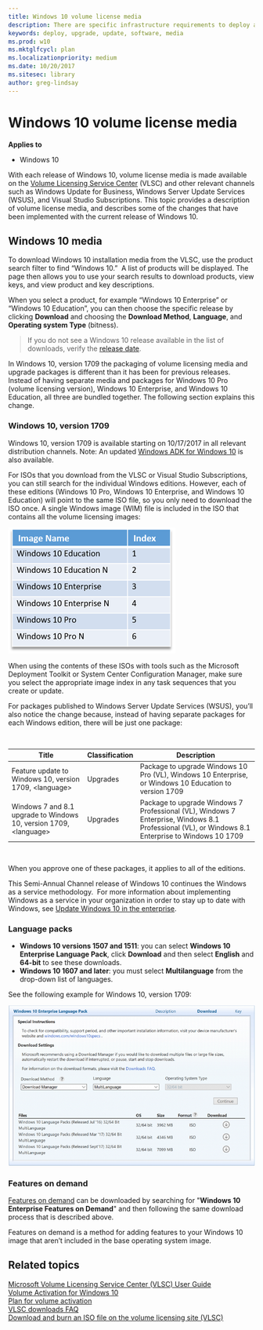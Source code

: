 ```yaml
---
title: Windows 10 volume license media
description: There are specific infrastructure requirements to deploy and manage Windows 10 that should be in place prior to significant Windows 10 deployments within your organization.
keywords: deploy, upgrade, update, software, media
ms.prod: w10
ms.mktglfcycl: plan
ms.localizationpriority: medium
ms.date: 10/20/2017
ms.sitesec: library
author: greg-lindsay
---
```


# Windows 10 volume license media


**Applies to**

-   Windows 10

With each release of Windows 10, volume license media is made available on the [Volume Licensing Service Center](https://www.microsoft.com/vlsc) (VLSC) and other relevant channels such as Windows Update for Business, Windows Server Update Services (WSUS), and Visual Studio Subscriptions. This topic provides a description of volume license media, and describes some of the changes that have been implemented with the current release of Windows 10.

## Windows 10 media

To download Windows 10 installation media from the VLSC, use the product search filter to find “Windows 10.”  A list of products will be displayed. The page then allows you to use your search results to download products, view keys, and view product and key descriptions.

When you select a product, for example “Windows 10 Enterprise” or “Windows 10 Education”, you can then choose the specific release by clicking **Download** and choosing the **Download Method**, **Language**, and **Operating system Type** (bitness).

>If you do not see a Windows 10 release available in the list of downloads, verify the [release date](https://technet.microsoft.com/en-us/windows/release-info.aspx).

In Windows 10, version 1709 the packaging of volume licensing media and upgrade packages is different than it has been for previous releases. Instead of having separate media and packages for Windows 10 Pro (volume licensing version), Windows 10 Enterprise, and Windows 10 Education, all three are bundled together. The following section explains this change.

### Windows 10, version 1709

Windows 10, version 1709 is available starting on 10/17/2017 in all relevant distribution channels. Note: An updated [Windows ADK for Windows 10](https://developer.microsoft.com/en-us/windows/hardware/windows-assessment-deployment-kit) is also available.

For ISOs that you download from the VLSC or Visual Studio Subscriptions, you can still search for the individual Windows editions. However, each of these editions (Windows 10 Pro, Windows 10 Enterprise, and Windows 10 Education) will point to the same ISO file, so you only need to download the ISO once. A single Windows image (WIM) file is included in the ISO that contains all the volume licensing images:

![Images](images\table01.png)

When using the contents of these ISOs with tools such as the Microsoft Deployment Toolkit or System Center Configuration Manager, make sure you select the appropriate image index in any task sequences that you create or update.

For packages published to Windows Server Update Services (WSUS), you’ll also notice the change because, instead of having separate packages for each Windows edition, there will be just one package:

<br>

| Title | Classification | Description |
| --- | --- | --- |
| Feature update to Windows 10, version 1709, \<language\> | Upgrades | Package to upgrade Windows 10 Pro (VL), Windows 10 Enterprise, or Windows 10 Education to version 1709 |
| Windows 7 and 8.1 upgrade to Windows 10, version 1709, \<language\> | Upgrades | Package to upgrade Windows 7 Professional (VL), Windows 7 Enterprise, Windows 8.1 Professional (VL), or Windows 8.1 Enterprise to Windows 10 1709 |

<br>

When you approve one of these packages, it applies to all of the editions.

This Semi-Annual Channel release of Windows 10 continues the Windows as a service methodology.  For more information about implementing Windows as a service in your organization in order to stay up to date with Windows, see [Update Windows 10 in the enterprise](https://aka.ms/waas).


### Language packs

- **Windows 10 versions 1507 and 1511**: you can select **Windows 10 Enterprise Language Pack**, click **Download** and then select **English** and **64-bit** to see these downloads. 
- **Windows 10 1607 and later**: you must select **Multilanguage** from the drop-down list of languages.

See the following example for Windows 10, version 1709:

![Windows 10, version 1709 lang pack](images\lang-pack-1709.png)

### Features on demand

[Features on demand](https://blogs.technet.microsoft.com/mniehaus/2015/08/31/adding-features-including-net-3-5-to-windows-10/) can be downloaded by searching for "**Windows 10 Enterprise Features on Demand**" and then following the same download process that is described above.

Features on demand is a method for adding features to your Windows 10 image that aren’t included in the base operating system image.


## Related topics

[Microsoft Volume Licensing Service Center (VLSC) User Guide](https://www.microsoft.com/en-us/download/details.aspx?id=10585)
<br>[Volume Activation for Windows 10](https://docs.microsoft.com/windows/deployment/volume-activation/volume-activation-windows-10)
<br>[Plan for volume activation](https://docs.microsoft.com/en-us/windows/deployment/volume-activation/plan-for-volume-activation-client)
<br>[VLSC downloads FAQ](https://www.microsoft.com/Licensing/servicecenter/Help/FAQDetails.aspx?id=150)
<br>[Download and burn an ISO file on the volume licensing site (VLSC)](https://support.microsoft.com/help/2472143/download-and-burn-an-iso-file-on-the-volume-licensing-site-vlsc)


 

 





